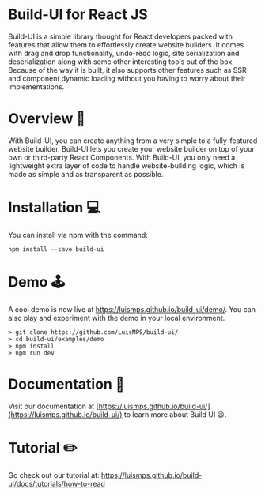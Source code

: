 # Build-UI for React JS

Build-UI is a simple library thought for React developers packed with features that allow them to effortlessly create website builders. It comes with drag and drop functionality, undo-redo logic, site serialization and deserialization along with some other interesting tools out of the box. Because of the way it is built, it also supports other features such as SSR and component dynamic loading without you having to worry about their implementations.

# Overview 🔎

With Build-UI, you can create anything from a very simple to a fully-featured website builder. Build-UI lets you create your website builder on top of your own or third-party React Components. With Build-UI, you only need a lightweight extra layer of code to handle website-building logic, which is made as simple and as transparent as possible.

# Installation 💻

You can install via npm with the command:

```
npm install --save build-ui
```

# Demo 🕹️

A cool demo is now live at https://luismps.github.io/build-ui/demo/. You can also play and experiment with the demo in your local environment.

```shell
> git clone https://github.com/LuisMPS/build-ui/
> cd build-ui/examples/demo
> npm install
> npm run dev
```

# Documentation 📖

Visit our documentation at [https://luismps.github.io/build-ui/](https://luismps.github.io/build-ui/) to learn more about Build UI 😃.

# Tutorial ✏️

Go check out our tutorial at: https://luismps.github.io/build-ui/docs/tutorials/how-to-read

